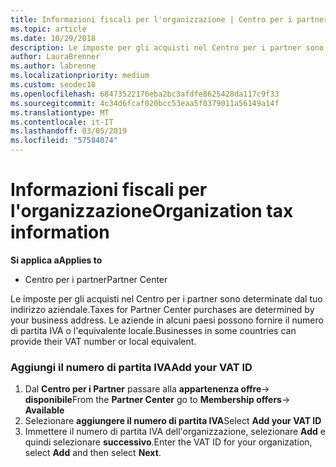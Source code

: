 ```yaml
---
title: Informazioni fiscali per l'organizzazione | Centro per i partner
ms.topic: article
ms.date: 10/29/2018
description: Le imposte per gli acquisti nel Centro per i partner sono determinate dal tuo indirizzo aziendale. Le aziende in alcuni paesi possono fornire il numero di partita IVA o l'equivalente locale.
author: LauraBrenner
ms.author: labrenne
ms.localizationpriority: medium
ms.custom: seodec18
ms.openlocfilehash: 68473522176eba2bc3afdfe8625428da117c9f33
ms.sourcegitcommit: 4c34d6fcaf020bcc53eaa5f0379011a56149a14f
ms.translationtype: MT
ms.contentlocale: it-IT
ms.lasthandoff: 03/05/2019
ms.locfileid: "57584074"
---
```

# <a name="organization-tax-information"></a><span data-ttu-id="aba9a-104">Informazioni fiscali per l'organizzazione</span><span class="sxs-lookup"><span data-stu-id="aba9a-104">Organization tax information</span></span>

<span data-ttu-id="aba9a-105">**Si applica a**</span><span class="sxs-lookup"><span data-stu-id="aba9a-105">**Applies to**</span></span>

-  <span data-ttu-id="aba9a-106">Centro per i partner</span><span class="sxs-lookup"><span data-stu-id="aba9a-106">Partner Center</span></span>

<span data-ttu-id="aba9a-107">Le imposte per gli acquisti nel Centro per i partner sono determinate dal tuo indirizzo aziendale.</span><span class="sxs-lookup"><span data-stu-id="aba9a-107">Taxes for Partner Center purchases are determined by your business address.</span></span> <span data-ttu-id="aba9a-108">Le aziende in alcuni paesi possono fornire il numero di partita IVA o l'equivalente locale.</span><span class="sxs-lookup"><span data-stu-id="aba9a-108">Businesses in some countries can provide their VAT number or local equivalent.</span></span>

### <a name="add-your-vat-id"></a><span data-ttu-id="aba9a-109">Aggiungi il numero di partita IVA</span><span class="sxs-lookup"><span data-stu-id="aba9a-109">Add your VAT ID</span></span>

1.  <span data-ttu-id="aba9a-110">Dal **Centro per i Partner** passare alla **appartenenza offre**-> **disponibile**</span><span class="sxs-lookup"><span data-stu-id="aba9a-110">From the **Partner Center** go to **Membership offers**-> **Available**</span></span>
2.  <span data-ttu-id="aba9a-111">Selezionare **aggiungere il numero di partita IVA**</span><span class="sxs-lookup"><span data-stu-id="aba9a-111">Select **Add your VAT ID**</span></span>
3.  <span data-ttu-id="aba9a-112">Immettere il numero di partita IVA dell'organizzazione, selezionare **Add** e quindi selezionare **successivo**.</span><span class="sxs-lookup"><span data-stu-id="aba9a-112">Enter the VAT ID for your organization, select **Add** and then select **Next**.</span></span>





 



